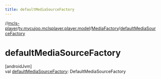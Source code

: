 ```yaml
---
title: defaultMediaSourceFactory
---
```

//[mcls-player](../../../index.html)/[tv.mycujoo.mclsplayer.player.model](../index.html)/[MediaFactory](index.html)/[defaultMediaSourceFactory](default-media-source-factory.html)



# defaultMediaSourceFactory



[androidJvm]\
val [defaultMediaSourceFactory](default-media-source-factory.html): DefaultMediaSourceFactory




